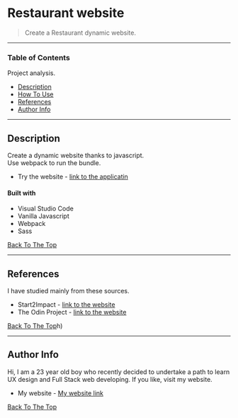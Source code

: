 # Restaurant website

> Create a Restaurant dynamic website.

---

### Table of Contents
Project analysis.

- [Description](#description)
- [How To Use](#how-to-use)
- [References](#references)
- [Author Info](#author-info)

---

## Description

Create a dynamic website thanks to javascript.<br />
Use webpack to run the bundle.

- Try the website - [link to the applicatin](https://ale269.github.io/Restaurant-page/)

#### Built with

- Visual Studio Code
- Vanilla Javascript
- Webpack
- Sass

[Back To The Top](#Restorant-website)

---


## References

I have studied mainly from these sources.

- Start2Impact - [link to the website](https://www.start2impact.it/?utm_source=google&utm_medium=cpc&utm_campaign=Search_Brand&gclid=Cj0KCQiAieWOBhCYARIsANcOw0w5QK43cTLhwCWpsKfugzdnDB3c2GLK78gn2BA0thbsMWDFx5T7NRwaAp8XEALw_wcB)
- The Odin Project - [link to the website](https://www.theodinproject.com/)

[Back To The Top](#Restorant-website)h)

---

## Author Info

Hi, I am a 23 year old boy who recently decided to undertake a path to learn UX design and Full Stack web developing.
If you like, visit my website.

- My website - [My website link](https://ale269.github.io/website/)

[Back To The Top](#Restorant-website)

